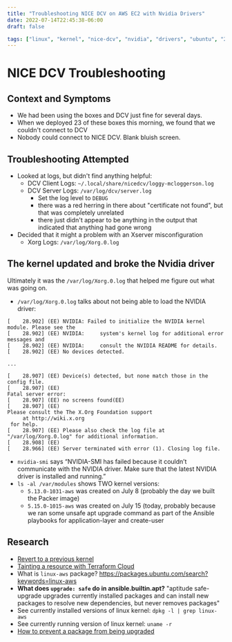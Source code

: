 ```yaml
---
title: "Troubleshooting NICE DCV on AWS EC2 with Nvidia Drivers"
date: 2022-07-14T22:45:38-06:00
draft: false

tags: ["linux", "kernel", "nice-dcv", "nvidia", "drivers", "ubuntu", "20.04"]
---
```


# NICE DCV Troubleshooting

## Context and Symptoms

- We had been using the boxes and DCV just fine for several days.
- When we deployed 23 of these boxes this morning, we found that we couldn't connect to DCV
- Nobody could connect to NICE DCV.  Blank bluish screen.

## Troubleshooting Attempted

- Looked at logs, but didn't find anything helpful:
	- DCV Client Logs: `~/.local/share/nicedcv/loggy-mcloggerson.log`
	- DCV Server Logs: `/var/log/dcv/server.log`
		- Set the log level to `DEBUG`
		- there was a red herring in there about "certificate not found", but that was completely unrelated
		- there just didn't appear to be anything in the output that indicated that anything had gone wrong
- Decided that it might a problem with an Xserver misconfiguration
	- Xorg Logs: `/var/log/Xorg.0.log`

## The kernel updated and broke the Nvidia driver

Ultimately it was the `/var/log/Xorg.0.log` that helped me figure out what was going on.

- `/var/log/Xorg.0.log` talks about not being able to load the NVIDIA driver:

```
[    28.902] (EE) NVIDIA: Failed to initialize the NVIDIA kernel module. Please see the
[    28.902] (EE) NVIDIA:     system's kernel log for additional error messages and
[    28.902] (EE) NVIDIA:     consult the NVIDIA README for details.
[    28.902] (EE) No devices detected.

...

[    28.907] (EE) Device(s) detected, but none match those in the config file.
[    28.907] (EE)
Fatal server error:
[    28.907] (EE) no screens found(EE)
[    28.907] (EE)
Please consult the The X.Org Foundation support
	 at http://wiki.x.org
 for help.
[    28.907] (EE) Please also check the log file at "/var/log/Xorg.0.log" for additional information.
[    28.908] (EE)
[    28.966] (EE) Server terminated with error (1). Closing log file.
```

- `nvidia-smi` says “NVIDIA-SMI has failed because it couldn’t communicate with the NVIDIA driver. Make sure that the latest NVIDIA driver is installed and running.”
- `ls -al /var/modules` shows TWO kernel versions:
	- `5.13.0-1031-aws` was created on July 8 (probably the day we built the Packer image)
	- `5.15.0-1015-aws` was created on July 15 (today, probably because we ran some unsafe apt upgrade command as part of the Ansible playbooks for application-layer and create-user

## Research

- [Revert to a previous kernel](https://unix.stackexchange.com/questions/465201/how-do-i-roll-back-to-a-previous-ubuntu-kernel-running-ubuntu-16-04)
- [Tainting a resource with Terraform Cloud](https://discuss.hashicorp.com/t/tainting-a-resource-with-terraform-cloud/9481)
- What is `linux-aws` package? https://packages.ubuntu.com/search?keywords=linux-aws
- **What does `upgrade: safe` do in ansible.builtin.apt?** "aptitude safe-upgrade upgrades currently installed packages and can install new packages to resolve new dependencies, but never removes packages"
- See currently installed versions of linux kernel: `dpkg -l | grep linux-aws`
- See currently running version of linux kernel: `uname -r`
- [How to prevent a package from being upgraded](https://askubuntu.com/questions/18654/how-to-prevent-updating-of-a-specific-package#:~:text=Go%20to%20Synaptic%20Package%20Manager,and%20will%20not%20be%20updated.) 
